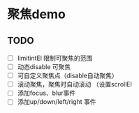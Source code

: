 # 聚焦demo

## TODO

- [ ] limitintEl 限制可聚焦的范围
- [ ] 动态disable 可聚焦
- [ ] 可自定义聚焦点（disable自动聚焦）
- [ ] 滚动聚焦，聚焦时自动滚动 （设置scrollEl
- [ ] 添加focus、blur事件
- [ ] 添加up/down/left/right 事件